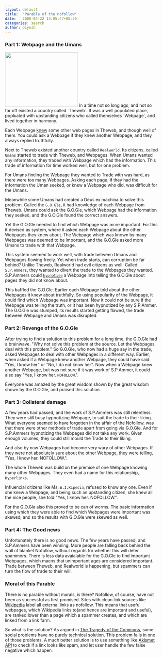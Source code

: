 ```yaml
---
layout: default
title:  "Parable of the nofollow"
date:   2008-04-22 14:05:47+05:30
categories: search
author: piyush
---
```

### Part 1: Webpage and the Umans

<img class="left" src="http://www.agiliq.com/blog/wp-content/uploads/2008/04/rel_nof.jpg" alt="" title="rel_nof" width="240" height="180" class="alignnone size-medium wp-image-26" />
In a time not so long ago, and not so far off existed a country called `Theweb`. It was a well populated place, popluated with upstanding citizens who called themselves `Webpage`, and lived together in harmony.

Each Webpage [knew](http://en.wikipedia.org/wiki/Hyperlink) some other web pages in Theweb, and though well of them. You could ask a Webpage if they knew another Webpage, and they always replied truthfully.

Next to Theweb existed another country called `Realworld`. Its citizens, called `Umans` started to trade with Theweb, and Webpages. When Umans wanted any information, they traded with Webpage which had the information. This trade of information for time worked well, but for one problem.

For Umans finding the Webpage they wanted to Trade with was hard, as there were too many Webpages. Asking each page, if they had the information the Uman seeked, or knew a Webpage who did, was difficult for the Umans.

Meanwhile some Umans had created a Deus ex machina to solve this problem. Called the `G.O.Gle`, it had knowledge of each Webpage from Theweb. Umans could ask the G.O.Gle, which Webpage had the information they seeked, and the G.O.Gle found the correct answers.

Yet the G.O.Gle needed to find which Webpage was more important. For this it devised as system, where it asked each Webpage about the other Webpages they knew about. The Webpage which was known by many Webpages was deemed to be important, and the G.O.Gle asked more Umans to trade with that Webpage.

This system seemed to work well, with trade between Umans and Webpages flowing freely. Yet when trade starts, can corruption be far behind? Unlike Theweb, Realworld had evil citizens as well. Called `S.P.Ammers`, they wanted to divert the trade to the Webpages they wanted. S.P.Ammers could [`hypnotise`](http://en.wikipedia.org/wiki/Blog_spam) a Webpage into telling the G.O.Gle about pages they did not know about.

This baffled the G.O.Gle. Earlier each Webpage told about the other Webpages it knew about truthfully. So using popularity of the Webpage, it could find which Webpage was important. Now it could not be sure if the Webpage was telling the truth, or it has been hypnotized by any S.P.Ammer. The G.O.Gle was stumped, its results started getting flawed, the trade between Webpage and Umans was disrupted.

### Part 2: Revenge of the G.O.Gle

After trying to find a solution to this problem for a long time, the G.O.Gle had a brainwave. "Why not solve this problem at the source. Let the Webpages deal with this problem." So G.O.Gle, who now had a huge say in the trade, asked Webpages to deal with other Webpages in a different way. Earlier, when asked if a Webpage knew another Webpage, they could have said "Yes, I know her" or "No, I do not know her". Now when a Webpage knew another Webpage, but was not sure if it was work of S.P.Ammer, it could also say "Yes, I know her. `NOFOLLOW`.".

Everyone was amazed by the great wisdom shown by the great wisdom shown by the G.O.Gle, and praised this solution.

### Part 3: Collateral damage

A few years had passed, and the work of S.P.Ammers was still relentless. They were still busy hypnotizing Webpage, to suit the trade to their liking. What everyone seemed to have forgotten in the affair of the Nofollow, was that there were other methods of trade apart from going via G.O.Gle. And for S.P.Ammers hypnotizing the Webpages did not take any work. Given enough volumes, they could still mould the Trade to their liking.

And also by now Webpages had become very wary of other Webpages. If they were not absolutely sure about the other Webpage, they were telling, "Yes, I know her. NOFOLLOW.".

The whole Theweb was build on the premise of one Webpage knowing many other Webpages. They even had a name for this relationship, `Hyperlinks`.

Influencial citizens like Ms. `W.I.Kipedia`, refused to know any one. Even if she knew a Webpage, and being such an upstanding citizen, she knew all the nice people, she told "Yes, I know her. NOFOLLOW.".

For the G.O.Gle also this proved to be can of worms. The basic information using which they were able to find which Webpages were important was skewed, and so the results with G.O.Gle were skewed as well.

### Part 4: The Good news

Unfortunately there is no good news. The few years have passed, and S.P.Ammers have been winning. More people are falling back behind the wall of blanket Nofollow, without regards for whether this will deter spammers. There is less data avaialable for the G.O.Gle to find important Webpages, which maens that unimportant ages are considered important. Trade between Theweb, and Realworld is happening, but spammers can turn the flow of trade to their will.

### Moral of this Parable

There is no parable without morals, is there? Nofollow, of course, have not been as successful as first promised. Sites with clean link sources like [Wikipedia](http://en.wikipedia.org) label all external links as nofollow. This means that useful webpages, which Wikipedia links to(and hence are important and useful), are ranked lower than a page which a spammer creates, and which are linked from a link farm.

So what is the solution? As argued in [The Tragedy of the Commons](http://www.shirky.com/writings/group_enemy.html), some social problems have no purely technical solution. This problem falls in one of those problems. A much better solution is to use something like [Akismet API](http://akismet.com/development/api/) to check if a link looks like spam, and let user handle the few false negative which happen.

